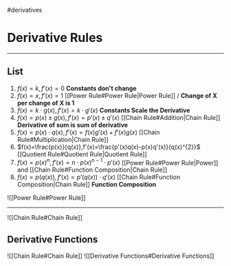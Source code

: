 #derivatives 
# Derivative Rules
---
## List
1. $f(x)=k, f'(x)=0$ **Constants don't change**
2. $f(x)=x, f'(x)=1$ [[Power Rule#Power Rule|Power Rule]] / **Change of X per change of X is 1**
3. $f(x)=k \cdot g(x), f'(x)=k\cdot g'(x)$ **Constants Scale the Derivative**
4. $f(x)=p(x)\pm g(x), f'(x)=p'(x)\pm q'(x)$ [[Chain Rule#Addition|Chain Rule]] **Derivative of sum is sum of derivative**
5. $f(x)=p(x)\cdot q(x), f'(x)=f(x)g'(x) + f'(x)g(x)$ [[Chain Rule#Multiplication|Chain Rule]]
6. $f(x)=\frac{p(x)}{q(x)},f'(x)=\frac{p'(x)q(x)-p(x)q'(x)}{q(x)^{2}}$ [[Quotient Rule#Quotient Rule|Quotient Rule]]
7. $f(x)=p(x)^{n}, f'(x)=n\cdot p(x)^{n-1}\cdot p'(x)$ [[Power Rule#Power Rule|Power]] and [[Chain Rule#Function Composition|Chain Rule]] 
8. $f(x)=p(q(x)), f'(x)=p'(q(x))\cdot q'(x)$ [[Chain Rule#Function Composition|Chain Rule]] **Function Composition**

![[Power Rule#Power Rule]]

---

![[Chain Rule#Chain Rule]]

## Derivative Functions
![[Chain Rule#Chain Rule]]
![[Derivative Functions#Derivative Functions]]
